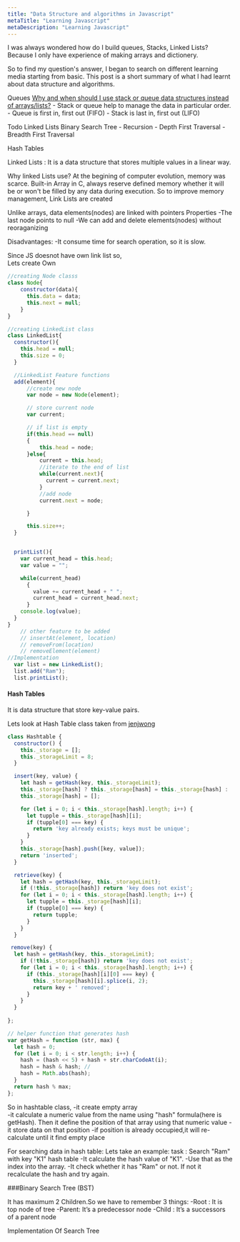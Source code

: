 ```yaml
---
title: "Data Structure and algorithms in Javascript"
metaTitle: "Learning Javascript"
metaDescription: "Learning Javascript"
---
```


I was always wondered how do I build queues, Stacks, Linked Lists? Because I only have experience of making arrays and dictionery.

So to find my question's answer, I began to search on different learning media starting from basic.
This post is a short summary of what I had learnt about data structure and algorithms.

Queues
[Why and when should I use stack or queue data structures instead of arrays/lists?](https://stackoverflow.com/questions/2074970/stack-and-queue-why)
    - Stack or queue help to manage the data in particular order.
    - Queue is first in, first out (FIFO)
    - Stack is last in, first out (LIFO)

Todo
Linked Lists
Binary Search Tree
    - Recursion
    - Depth First Traversal
    - Breadth First Traversal

Hash Tables

Linked Lists :
  It is a data structure that stores multiple values in a linear way.
  
  Why linked Lists use?
  At the begining of computer evolution, memory was scarce. Built-in Array in C, always reserve defined memory whether it will be or won't be filled by any data during execution.
  So to improve memory management, Link Lists are created

  Unlike arrays, data elements(nodes) are linked with pointers
Properties
-The last node points to null
-We can add and delete elements(nodes) without reoraganizing

Disadvantages:
  -It consume time for search operation, so it is slow.

Since JS doesnot have own link list so,  
Lets create Own

```js
//creating Node classs
class Node{
    constructor(data){
      this.data = data;
      this.next = null;
    }
}

//creating LinkedList class
class LinkedList{
  constructor(){
    this.head = null;
    this.size = 0;
  }

  //LinkedList Feature functions
  add(element){
      //create new node
      var node = new Node(element);

      // store current node
      var current;

      // if list is empty
      if(this.head == null)
      {
          this.head = node;
      }else{
          current = this.head;
          //iterate to the end of list
          while(current.next){
            current = current.next;
          }
          //add node
          current.next = node;

      }

      this.size++;
  }


  printList(){
    var current_head = this.head;
    var value = "";

    while(current_head)
      {
        value += current_head + " ";
        current_head = current_head.next;
      }
    console.log(value);
  }
}
    // other feature to be added
    // insertAt(element, location)
    // removeFrom(location)
    // removeElement(element)
//Implementation
  var list = new LinkedList();
  list.add("Ram");
  list.printList();

```

#### Hash Tables

It is data structure that store key-value pairs.

Lets look at Hash Table class taken from [jenjwong](https://gist.github.com/jenjwong/14a164b6c138fc60eba9f9e2c56e4d56#file-_hashtable-js)

```js
class Hashtable {
  constructor() {
    this._storage = [];
    this._storageLimit = 8;
  }

  insert(key, value) {
    let hash = getHash(key, this._storageLimit);
    this._storage[hash] ? this._storage[hash] = this._storage[hash] : 
    this._storage[hash] = [];

    for (let i = 0; i < this._storage[hash].length; i++) {
      let tupple = this._storage[hash][i];
      if (tupple[0] === key) {
        return 'key already exists; keys must be unique';
      }
    }
    this._storage[hash].push([key, value]);
    return 'inserted';
  }

  retrieve(key) {
    let hash = getHash(key, this._storageLimit);
    if (!this._storage[hash]) return 'key does not exist';
    for (let i = 0; i < this._storage[hash].length; i++) {
      let tupple = this._storage[hash][i];
      if (tupple[0] === key) {
        return tupple;
      }
    }
  }

 remove(key) {
  let hash = getHash(key, this._storageLimit);
    if (!this._storage[hash]) return 'key does not exist';
    for (let i = 0; i < this._storage[hash].length; i++) {
      if (this._storage[hash][i][0] === key) {
        this._storage[hash][i].splice(i, 2);
        return key + ' removed';
      }
    }
  }
  
};

// helper function that generates hash
var getHash = function (str, max) {
  let hash = 0;
  for (let i = 0; i < str.length; i++) {
    hash = (hash << 5) + hash + str.charCodeAt(i);
    hash = hash & hash; //
    hash = Math.abs(hash);
  }
  return hash % max;
};

```

So in hashtable class,
-it create empty array  
-it calculate a numeric value from the name using "hash" formula(here is getHash). Then it define the position of that array using that numeric value
-it store data on that position
-if position is already occupied,it will re-calculate until it find empty place

For searching data in hash table:
Lets take an example:
task : Search "Ram" with key "K1" hash table
-It calculate the hash value of "K1".
-Use that as the index into the array.
-It check whether it has "Ram" or not. If not it recalculate the hash and try again.

###Binary Search Tree (BST)

It has maximum 2 Children.So we have to remember 3 things:
-Root  : It is top node of tree
-Parent: It’s a predecessor node
-Child : It’s a successors of a parent node

Implementation Of Search Tree
